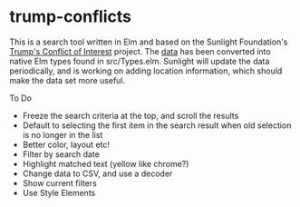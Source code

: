 # trump-conflicts

This is a search tool written in Elm and based on the Sunlight Foundation's [Trump's Conflict of Interest](https://sunlightfoundation.com/tracking-trumps-conflicts-of-interest/) project. The [data](https://docs.google.com/spreadsheets/d/1-_vJDLlCtd94zaieFeB2qdLB9WUdNPIryWBFNuXAAZ8/edit#gid=0) has been converted into native Elm types found in src/Types.elm. Sunlight will update the data periodically, and is working on adding location information, which should make the data set more useful.

To Do

- Freeze the search criteria at the top, and scroll the results
- Default to selecting the first item in the search result when old selection is no longer in the list
- Better color, layout etc!
- Filter by search date
- Highlight matched text (yellow like chrome?)
- Change data to CSV, and use a decoder
- Show current filters
- Use Style Elements